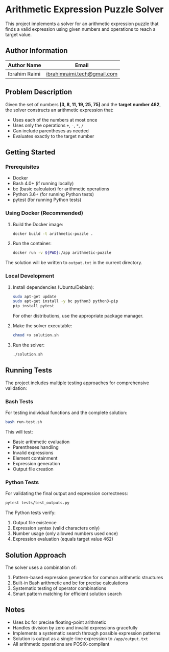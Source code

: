 # Arithmetic Expression Puzzle Solver

This project implements a solver for an arithmetic expression puzzle that finds a valid expression using given numbers and operations to reach a target value.

## Author Information

| Author Name   | Email                       |
| ------------- | --------------------------- |
| Ibrahim Raimi | ibrahimraimi.tech@gmail.com |

## Problem Description

Given the set of numbers **[3, 8, 11, 19, 25, 75]** and the **target number 462**, the solver constructs an arithmetic expression that:

- Uses each of the numbers at most once
- Uses only the operations `+`, `-`, `*`, `/`
- Can include parentheses as needed
- Evaluates exactly to the target number

## Getting Started

### Prerequisites

- Docker
- Bash 4.0+ (if running locally)
- bc (basic calculator) for arithmetic operations
- Python 3.6+ (for running Python tests)
- pytest (for running Python tests)

### Using Docker (Recommended)

1. Build the Docker image:

   ```bash
   docker build -t arithmetic-puzzle .
   ```

2. Run the container:
   ```bash
   docker run -v ${PWD}:/app arithmetic-puzzle
   ```

The solution will be written to `output.txt` in the current directory.

### Local Development

1. Install dependencies (Ubuntu/Debian):

   ```bash
   sudo apt-get update
   sudo apt-get install -y bc python3 python3-pip
   pip install pytest
   ```

   For other distributions, use the appropriate package manager.

2. Make the solver executable:

   ```bash
   chmod +x solution.sh
   ```

3. Run the solver:
   ```bash
   ./solution.sh
   ```

## Running Tests

The project includes multiple testing approaches for comprehensive validation:

### Bash Tests

For testing individual functions and the complete solution:

```bash
bash run-test.sh
```

This will test:

- Basic arithmetic evaluation
- Parentheses handling
- Invalid expressions
- Element containment
- Expression generation
- Output file creation

### Python Tests

For validating the final output and expression correctness:

```bash
pytest tests/test_outputs.py
```

The Python tests verify:

1. Output file existence
2. Expression syntax (valid characters only)
3. Number usage (only allowed numbers used once)
4. Expression evaluation (equals target value 462)

## Solution Approach

The solver uses a combination of:

1. Pattern-based expression generation for common arithmetic structures
2. Built-in Bash arithmetic and bc for precise calculations
3. Systematic testing of operator combinations
4. Smart pattern matching for efficient solution search

## Notes

- Uses bc for precise floating-point arithmetic
- Handles division by zero and invalid expressions gracefully
- Implements a systematic search through possible expression patterns
- Solution is output as a single-line expression to `/app/output.txt`
- All arithmetic operations are POSIX-compliant
